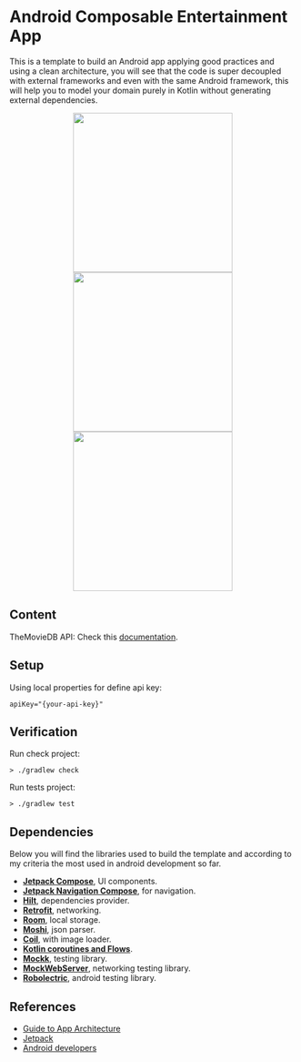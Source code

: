 # Android Composable Entertainment App

This is a template to build an Android app applying good practices and using a clean architecture,
you will see that the code is super decoupled with external frameworks and even with the same
Android framework, this will help you to model your domain purely in Kotlin without generating
external dependencies.

[//]: # (Screenshot)
<p align="center">
  <img width="280" src="https://github.com/santimattius/android-composable-entertainment-app/blob/master/screenshoot/entertainment_movies.png?raw=true"/>
  <img width="280" src="https://github.com/santimattius/android-composable-entertainment-app/blob/master/screenshoot/entertainment_tvshows.png?raw=true"/>
  <img width="280" src="https://github.com/santimattius/android-composable-entertainment-app/blob/master/screenshoot/entertainment_detail.png?raw=true"/> 

</p>

## Content

TheMovieDB API: Check this [documentation](https://www.themoviedb.org/documentation/api).

## Setup

Using local properties for define api key:

```properties
apiKey="{your-api-key}"
```

## Verification

Run check project:

```shell
> ./gradlew check
```

Run tests project:

```shell
> ./gradlew test
```

## Dependencies

Below you will find the libraries used to build the template and according to my criteria the most
used in android development so far.

- **[Jetpack Compose](https://developer.android.com/jetpack/compose)**, UI components.
- **[Jetpack Navigation Compose](https://developer.android.com/jetpack/compose/navigation)**, for navigation.
- **[Hilt](https://developer.android.com/training/dependency-injection/hilt-android?hl=es-419)**, dependencies provider.
- **[Retrofit](https://square.github.io/retrofit/)**, networking.
- **[Room](https://developer.android.com/training/data-storage/room)**, local storage.
- **[Moshi](https://github.com/square/moshi)**, json parser.
- **[Coil](https://coil-kt.github.io/coil/compose/)**, with image loader.
- **[Kotlin coroutines and Flows](https://kotlinlang.org/docs/reference/coroutines-overview.html)**.
- **[Mockk](https://mockk.io/)**, testing library.
- **[MockWebServer](https://github.com/square/okhttp/tree/master/mockwebserver)**, networking testing library.
- **[Robolectric](http://robolectric.org/)**, android testing library.

## References

- [Guide to App Architecture](https://developer.android.com/topic/architecture)
- [Jetpack](https://developer.android.com/jetpack?gclid=CjwKCAjw7diEBhB-EiwAskVi13xJGdb6SCxqntF3pNt6JQ4ulvEQsB9JelBK2OIG5P0cePTCcsOksBoCk1sQAvD_BwE&gclsrc=aw.ds)
- [Android developers](https://developer.android.com/)
